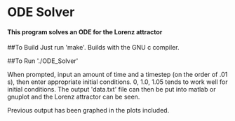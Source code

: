 # ODE Solver

#### This program solves an ODE for the Lorenz attractor

##To Build
Just run 'make'. Builds with the GNU c compiler.

##To Run
'./ODE_Solver'

When prompted, input an amount of time and a timestep (on the order of .01 s), then enter appropriate initial conditions. 0, 1.0, 1.05 tends to work well for initial conditions. The output 'data.txt' file can then be put into matlab or gnuplot and the Lorenz attractor can be seen.

Previous output has been graphed in the plots included.
